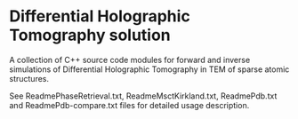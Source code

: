 # Differential Holographic Tomography solution
A collection of C++ source code modules for forward and inverse simulations of Differential Holographic Tomography in TEM of sparse atomic structures.

See ReadmePhaseRetrieval.txt, ReadmeMsctKirkland.txt, ReadmePdb.txt and ReadmePdb-compare.txt files for detailed usage description.
